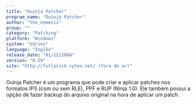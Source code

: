 ```yaml
---
title: "Ouinja Patcher"
program_name: "Ouinja Patcher"
author: "the_nemesis"
group: ""
category: "Patching"
platform: "Windows"
system: "Vários"
language: "Inglês"
release_date: "01/12/2004"
version: "0.59"
site: "http://fullysick.sytes.net/ (fora do ar)"
---
```

Ouinja Patcher é um programa que pode criar e aplicar patches nos formatos IPS (com ou sem RLE), PPF e RUP (Ninja 1.0). Ele também possui a opção de fazer backup do arquivo original na hora de aplicar um patch.
